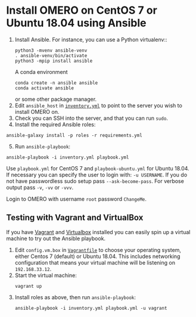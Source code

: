 # Install OMERO on CentOS 7 or Ubuntu 18.04 using Ansible

1. Install Ansible.
   For instance, you can use a Python virtualenv::
    ```
    python3 -mvenv ansible-venv
    . ansible-venv/bin/activate
    python3 -mpip install ansible
    ```
   A conda environment
    ```
    conda create -n ansible ansible
    conda activate ansible
    ```
   or some other package manager.
2. Edit `ansible_host` in [`inventory.yml`](inventory.yml) to point to the server you wish to install OMERO on.
3. Check you can SSH into the server, and that you can run `sudo`.
4. Install the required Ansible roles:
```
ansible-galaxy install -p roles -r requirements.yml
```
5. Run `ansible-playbook`:
```
ansible-playbook -i inventory.yml playbook.yml
```
Use `playbook.yml` for CentOS 7 and `playbook-ubuntu.yml` for Ubuntu 18.04.
If necessary you can specify the user to login with: `-u USERNAME`.
If you do not have passwordless sudo setup pass `--ask-become-pass`.
For verbose output pass `-v`, `-vv` or `-vvv`.

Login to OMERO with username `root` password `ChangeMe`.


## Testing with Vagrant and VirtualBox

If you have [Vagrant](https://www.vagrantup.com/) and [Virtualbox](https://www.vagrantup.com/docs/providers/virtualbox) installed you can easily spin up a virtual machine to try out the Ansible playbook.
1. Edit `config.vm.box` in [`Vagrantfile`](Vagrantfile) to choose your operating system, either Centos 7 (default) or Ubuntu 18.04.
This includes networking configuration that means your virtual machine will be listening on `192.168.33.12`.
2. Start the virtual machine:
    ```
    vagrant up
    ```
3. Install roles as above, then run `ansible-playbook`:
    ```
    ansible-playbook -i inventory.yml playbook.yml -u vagrant
    ```
